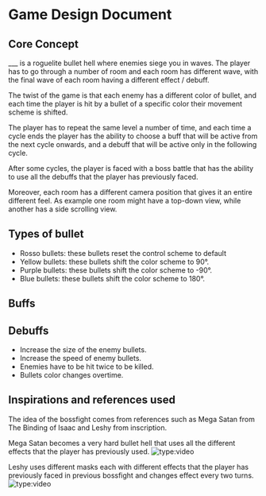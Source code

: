 # Game Design Document
## Core Concept
___ is a roguelite bullet hell where enemies siege you in waves. The player has to go through a number of room and each room has different wave, with the final wave of each room having a different effect / debuff.

The twist of the game is that each enemy has a different color of bullet, and each time the player is hit by a bullet of a specific color their movement scheme is shifted.

The player has to repeat the same level a number of time, and each time a cycle ends the player has the ability to choose a buff that will be active from the next cycle onwards, and a debuff that will be active only in the following cycle.

After some cycles, the player is faced with a boss battle that has the ability to use all the debuffs that the player has previously faced.

Moreover, each room has a different camera position that gives it an entire different feel. As example one room might have a top-down view, while another has a side scrolling view.

## Types of bullet

- Rosso bullets: these bullets reset the control scheme to default
- Yellow bullets: these bullets shift the color scheme to 90°.
- Purple bullets: these bullets shift the color scheme to -90°.
- Blue bullets: these bullets shift the color scheme to 180°.

## Buffs

## Debuffs
- Increase the size of the enemy bullets.
- Increase the speed of enemy bullets.
- Enemies have to be hit twice to be killed.
- Bullets color changes overtime.

## Inspirations and references used

The idea of the bossfight comes from references such as Mega Satan from The Binding of Isaac and Leshy from inscription.

Mega Satan becomes a very hard bullet hell that uses all the different effects that the player has previously used.
![type:video](https://www.youtube.com/embed/cQPGmxYY3Bk)

Leshy uses different masks each with different effects that the player has previously faced in previous bossfight and changes effect every two turns.
![type:video](https://www.youtube.com/embed/9BrLT_vX5gk)
